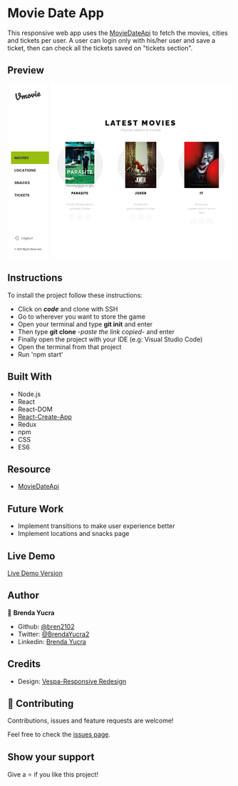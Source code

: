 # Movie Date App

This responsive web app uses the [MovieDateApi](https://github.com/bren2102/MovieDateApi) to fetch the movies, cities and tickets per user. A user can login only with his/her user and save a ticket, then can check all the tickets saved on "tickets section".

## Preview

![Preview](src/assets/moviedate.png)

## Instructions

To install the project follow these instructions:

- Click on ***code*** and clone with SSH
- Go to wherever you want to store the game
- Open your terminal and type **git init** and enter
- Then type **git clone** -*paste the link copied*- and enter
- Finally open the project with your IDE (e.g: Visual Studio Code)
- Open the terminal from that project
- Run 'npm start'

## Built With

- Node.js
- React
- React-DOM
- [React-Create-App](https://github.com/facebook/create-react-app)
- Redux 
- npm
- CSS
- ES6

## Resource

- [MovieDateApi](https://github.com/bren2102/MovieDateApi)

## Future Work

- Implement transitions to make user experience better
- Implement locations and snacks page

## Live Demo

[Live Demo Version](https://bren2102-moviedate.herokuapp.com/Movies)

## Author

👤 **Brenda Yucra**

- Github: [@bren2102](https://github.com/bren2102) 
- Twitter: [@BrendaYucra2](https://twitter.com/BrendaYucra)
- Linkedin: [Brenda Yucra](https://www.linkedin.com/in/brenda-yucra/)

## Credits

- Design: [Vespa-Responsive Redesign](https://www.behance.net/gallery/26425031/Vespa-Responsive-Redesign)

## 🤝 Contributing

Contributions, issues and feature requests are welcome!

Feel free to check the [issues page](https://github.com/bren2102/MovieDate/issues).

## Show your support

Give a ⭐️ if you like this project!
